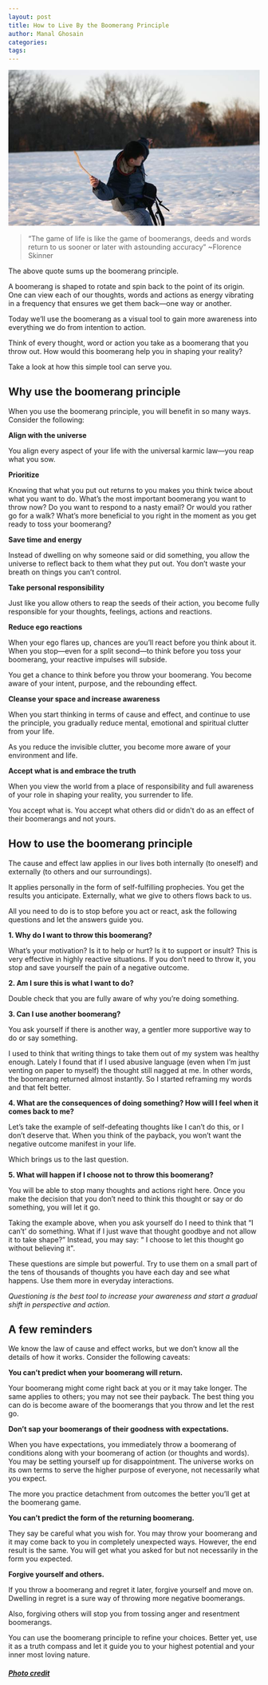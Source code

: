 ```yaml
---
layout: post
title: How to Live By the Boomerang Principle
author: Manal Ghosain
categories:
tags:
---
```


![Boomerang](/images/boomerang.jpg)

> “The game of life is like the game of boomerangs, deeds and words return to us sooner or later with astounding accuracy” ~Florence Skinner

The above quote sums up the boomerang principle. 

A boomerang is shaped to rotate and spin back to the point of its origin. One can view each of our thoughts, words and actions as energy vibrating in a frequency that ensures we get them back—one way or another. 

Today we’ll use the boomerang as a visual tool to gain more awareness into everything we do from intention to action. 

Think of every thought, word or action you take as a boomerang that you throw out. How would this boomerang help you in shaping your reality? 

Take a look at how this simple tool can serve you. 

## Why use the boomerang principle

When you use the boomerang principle, you will benefit in so many ways. Consider the following: 

**Align with the universe** 

You align every aspect of your life with the universal karmic law—you reap what you sow. 

**Prioritize** 

Knowing that what you put out returns to you makes you think twice about what you want to do. What’s the most important boomerang you want to throw now? Do you want to respond to a nasty email? Or would you rather go for a walk? What’s more beneficial to you right in the moment as you get ready to toss your boomerang?  

**Save time and energy** 

Instead of dwelling on why someone said or did something, you allow the universe to reflect back to them what they put out. You don’t waste your breath on things you can’t control. 

**Take personal responsibility** 

Just like you allow others to reap the seeds of their action, you become fully responsible for your thoughts, feelings, actions and reactions. 

**Reduce ego reactions** 

When your ego flares up, chances are you’ll react before you think about it. When you stop—even for a split second—to think before you toss your boomerang, your reactive impulses will subside. 

You get a chance to think before you throw your boomerang. You become aware of your intent, purpose, and the rebounding effect. 

**Cleanse your space and increase awareness** 

When you start thinking in terms of cause and effect, and continue to use the principle, you gradually reduce mental, emotional and spiritual clutter from your life. 

As you reduce the invisible clutter, you become more aware of your environment and life. 

**Accept what is and embrace the truth** 

When you view the world from a place of responsibility and full awareness of your role in shaping your reality, you surrender to life. 

You accept what is. You accept what others did or didn't do as an effect of their boomerangs and not yours. 

## How to use the boomerang principle

The cause and effect law applies in our lives both internally (to oneself) and externally (to others and our surroundings). 

It applies personally in the form of self-fulfilling prophecies. You get the results you anticipate. Externally, what we give to others flows back to us.

All you need to do is to stop before you act or react, ask the following questions and let the answers guide you. 

**1. Why do I want to throw this boomerang?** 

What’s your motivation? Is it to help or hurt? Is it to support or insult? This is very effective in highly reactive situations. If you don’t need to throw it, you stop and save yourself the pain of a negative outcome. 

**2. Am I sure this is what I want to do?** 

Double check that you are fully aware of why you’re doing something. 

**3. Can I use another boomerang?** 

You ask yourself if there is another way, a gentler more supportive way to do or say something. 

I used to think that writing things to take them out of my system was healthy enough. Lately I found that if I used abusive language (even when I’m just venting on paper to myself) the thought still nagged at me. In other words, the boomerang returned almost instantly. So I started reframing my words and that felt better. 

**4. What are the consequences of doing something? How will I feel when it comes back to me?** 

Let’s take the example of self-defeating thoughts like I can’t do this, or I don’t deserve that. When you think of the payback, you won’t want the negative outcome manifest in your life. 

Which brings us to the last question. 

**5. What will happen if I choose not to throw this boomerang?** 

You will be able to stop many thoughts and actions right here. Once you make the decision that you don’t need to think this thought or say or do something, you will let it go. 

Taking the example above, when you ask yourself do I need to think that “I can’t’ do something. What if I just wave that thought goodbye and not allow it to take shape?” Instead, you may say: “ I choose to let this thought go without believing it". 

These questions are simple but powerful. Try to use them on a small part of the tens of thousands of thoughts you have each day and see what happens. Use them more in everyday interactions. 

_Questioning is the best tool to increase your awareness and start a gradual shift in perspective and action._

## A few reminders

We know the law of cause and effect works, but we don’t know all the details of how it works. Consider the following caveats: 

**You can’t predict when your boomerang will return.**

Your boomerang might come right back at you or it may take longer. The same applies to others; you may not see their payback. The best thing you can do is become aware of the boomerangs that you throw and let the rest go. 

**Don’t sap your boomerangs of their goodness with expectations.** 

When you have expectations, you immediately throw a boomerang of conditions along with your boomerang of action (or thoughts and words). You may be setting yourself up for disappointment. The universe works on its own terms to serve the higher purpose of everyone, not necessarily what you expect. 

The more you practice detachment from outcomes the better you’ll get at the boomerang game. 

**You can’t predict the form of the returning boomerang.** 

They say be careful what you wish for. You may throw your boomerang and it may come back to you in completely unexpected ways. However, the end result is the same. You will get what you asked for but not necessarily in the form you expected. 

**Forgive yourself and others.** 

If you throw a boomerang and regret it later, forgive yourself and move on. Dwelling in regret is a sure way of throwing more negative boomerangs. 

Also, forgiving others will stop you from tossing anger and resentment boomerangs. 

You can use the boomerang principle to refine your choices. Better yet, use it as a truth compass and let it guide you to your highest potential and your inner most loving nature. 

##### [Photo credit](http://www.flickr.com/photos/h3nr0/2319499342/)